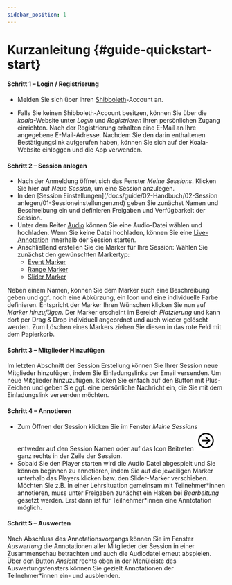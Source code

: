 ```yaml
---
sidebar_position: 1
---
```


# Kurzanleitung {#guide-quickstart-start}

#### Schritt 1 – Login / Registrierung
- Melden Sie sich über Ihren [Shibboleth](/docs/terms/Shibboleth.md)-Account an.

- Falls Sie keinen Shibboleth-Account besitzen, können Sie über die *koala*-Website unter *Login* und *Registrieren* Ihren persönlichen Zugang einrichten. Nach der Registrierung erhalten eine E-Mail an Ihre angegebene E-Mail-Adresse. Nachdem Sie den darin enthaltenen Bestätigungslink aufgerufen haben, können Sie sich auf der Koala-Website einloggen und die App verwenden.

#### Schritt 2 – Session anlegen
- Nach der Anmeldung öffnet sich das Fenster *Meine Sessions*. Klicken Sie hier auf *Neue Session*, um eine Session anzulegen.
- In den [Session Einstellungen](/docs/guide/02-Handbuch/02-Session anlegen/01-Sessioneinstellungen.md) geben Sie zunächst Namen und Beschreibung ein und definieren Freigaben und Verfügbarkeit der Session.
- Unter dem Reiter [Audio](/docs/terms/Audio.md) können Sie eine Audio-Datei wählen und hochladen. Wenn Sie keine Datei hochladen, können Sie eine [Live-Annotation](/docs/terms/Live-Annotation.md) innerhalb der Session starten.
- Anschließend erstellen Sie die Marker für Ihre Session:
Wählen Sie zunächst den gewünschten Markertyp:
  - [Event Marker](/docs/terms/Event-Marker.md)
  - [Range Marker](/docs/terms/Range-Marker.md)
  - [Slider Marker](/docs/terms/Slider-Marker.md)
  
Neben einem Namen, können Sie dem Marker auch eine Beschreibung geben und ggf. noch eine Abkürzung, ein Icon und eine individuelle Farbe definieren. Entspricht der Marker Ihren Wünschen klicken Sie nun auf *Marker hinzufügen*. Der Marker erscheint im Bereich *Platzierung* und kann dort per Drag & Drop individuell angeordnet und auch wieder gelöscht werden. Zum Löschen eines Markers ziehen Sie diesen in das rote Feld mit dem Papierkorb. 

#### Schritt 3 – Mitglieder Hinzufügen
Im letzten Abschnitt der Session Erstellung können Sie Ihrer Session neue Mitglieder hinzufügen, indem Sie Einladungslinks per Email versenden. Um neue Mitglieder hinzuzufügen, klicken Sie einfach auf den Button mit Plus-Zeichen und geben Sie ggf. eine persönliche Nachricht ein, die Sie mit dem Einladungslink versenden möchten.

#### Schritt 4 – Annotieren
- Zum Öffnen der Session klicken Sie im Fenster *Meine Sessions* entweder auf den Session Namen oder auf das Icon Beitreten ![icon](../../static/img/arrow-circle-right.svg) ganz rechts in der Zeile der Session.
- Sobald Sie den Player starten wird die Audio Datei abgespielt und Sie können beginnen zu annotieren, indem Sie auf die jeweiligen Marker unterhalb das Players klicken bzw. den Slider-Marker verschieben. Möchten Sie z.B. in einer Lehrsituation gemeinsam mit Teilnehmer\*innen annotieren, muss unter Freigaben zunächst ein Haken bei *Bearbeitung* gesetzt werden. Erst dann ist für Teilnehmer\*innen eine Anntotation möglich. 

#### Schritt 5 – Auswerten
Nach Abschluss des Annotationsvorgangs können Sie im Fenster *Auswertung* die Annotationen aller Mitglieder der Session in einer Zusammenschau betrachten und auch die Audiodatei erneut abspielen. Über den Button *Ansicht* rechts oben in der Menüleiste des Auswertungsfensters können Sie gezielt Annotationen der Teilnehmer\*innen ein- und ausblenden. 

